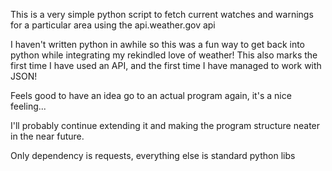 This is a very simple python script to fetch current watches and warnings for a particular area using the api.weather.gov api

I haven't written python in awhile so this was a fun way to get back into python while integrating my rekindled love of weather!
This also marks the first time I have used an API, and the first time I have managed to work with JSON!

Feels good to have an idea go to an actual program again, it's a nice feeling...

I'll probably continue extending it and making the program structure neater in the near future.

Only dependency is requests, everything else is standard python libs
